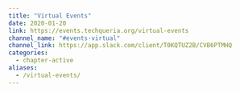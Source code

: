 ```yaml
---
title: "Virtual Events"
date: 2020-01-20
link: https://events.techqueria.org/virtual-events
channel_name: "#events-virtual"
channel_link: https://app.slack.com/client/T0KQTUZ2B/CVB6PTMHQ
categories:
  - chapter-active
aliases:
  - /virtual-events/
---
```

